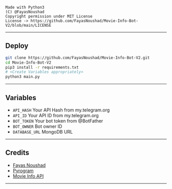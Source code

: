 ```
Made with Python3
(C) @FayasNoushad
Copyright permission under MIT License
License -> https://github.com/FayasNoushad/Movie-Info-Bot-V2/blob/main/LICENSE
```

---

## Deploy

```sh
git clone https://github.com/FayasNoushad/Movie-Info-Bot-V2.git
cd Movie-Info-Bot-V2
pip3 install -r requirements.txt
# <Create Variables appropriately>
python3 main.py
```

</details>

---

## Variables

- `API_HASH` Your API Hash from my.telegram.org
- `API_ID` Your API ID from my.telegram.org
- `BOT_TOKEN` Your bot token from @BotFather
- `BOT_OWNER` Bot owner ID
- `DATABASE_URL` MongoDB URL

---

## Credits

- [Fayas Noushad](https://github.com/FayasNoushad)
- [Pyrogram](https://github.com/pyrogram/pyrogram)
- [Movie Info API](https://api.sumanjay.cf/watch/)

---
